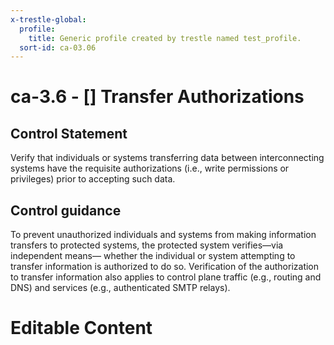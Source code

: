 ```yaml
---
x-trestle-global:
  profile:
    title: Generic profile created by trestle named test_profile.
  sort-id: ca-03.06
---
```


# ca-3.6 - \[\] Transfer Authorizations

## Control Statement

Verify that individuals or systems transferring data between interconnecting systems have the requisite authorizations (i.e., write permissions or privileges) prior to accepting such data.

## Control guidance

To prevent unauthorized individuals and systems from making information transfers to protected systems, the protected system verifies—via independent means— whether the individual or system attempting to transfer information is authorized to do so. Verification of the authorization to transfer information also applies to control plane traffic (e.g., routing and DNS) and services (e.g., authenticated SMTP relays).

# Editable Content

<!-- Make additions and edits below -->
<!-- The above represents the contents of the control as received by the profile, prior to additions. -->
<!-- If the profile makes additions to the control, they will appear below. -->
<!-- The above markdown may not be edited but you may edit the content below, and/or introduce new additions to be made by the profile. -->
<!-- If there is a yaml header at the top, parameter values may be edited. Use --set-parameters to incorporate the changes during assembly. -->
<!-- The content here will then replace what is in the profile for this control, after running profile-assemble. -->
<!-- The current profile has no added parts for this control, but you may add new ones here. -->
<!-- Each addition must have a heading either of the form ## Control my_addition_name -->
<!-- or ## Part a. (where the a. refers to one of the control statement labels.) -->
<!-- "## Control" parts are new parts added after the statement part. -->
<!-- "## Part" parts are new parts added into the top-level statement part with that label. -->
<!-- Subparts may be added with nested hash levels of the form ### My Subpart Name -->
<!-- underneath the parent ## Control or ## Part being added -->
<!-- See https://ibm.github.io/compliance-trestle/tutorials/ssp_profile_catalog_authoring/ssp_profile_catalog_authoring for guidance. -->
